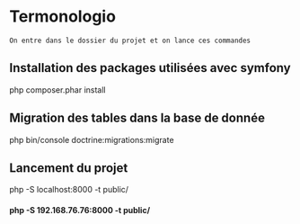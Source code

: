 # Termonologio
    On entre dans le dossier du projet et on lance ces commandes
## Installation des packages utilisées avec symfony 
php composer.phar install
## Migration des tables dans la base de donnée
php bin/console doctrine:migrations:migrate
## Lancement du projet 
php -S localhost:8000 -t public/
#### php -S 192.168.76.76:8000 -t public/
